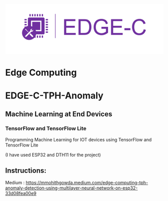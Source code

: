 
![](https://github.com/MohithGowdaHR/Edge_Computing/blob/master/Extras/EC-logo/Final-logos/EC-logo-1.png)

# Edge Computing

# EDGE-C-TPH-Anomaly

## Machine Learning at End Devices

### TensorFlow and TensorFlow Lite

Programming Machine Learning for IOT devices using TensorFlow and TensorFlow Lite

(I have used ESP32 and DTH11 for the project)

## Instructions:

Medium      : https://mmohithgowda.medium.com/edge-computing-tph-anomaly-detection-using-multilayer-neural-network-on-esp32-33d08fea00e9


